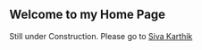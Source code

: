 ## Welcome to my Home Page

Still under Construction. Please go to [Siva Karthik](https://sivakarthik51.netlify.app)
